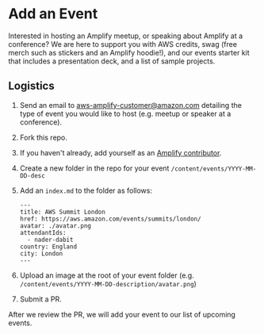 # Add an Event

Interested in hosting an Amplify meetup, or speaking about Amplify at a conference? We are here to support you with AWS credits, swag (free merch such as stickers and an Amplify hoodie!), and our events starter kit that includes a presentation deck, and a list of sample projects.

## Logistics

1. Send an email to aws-amplify-customer@amazon.com detailing the type of event you would like to host (e.g. meetup or speaker at a conference).
2. Fork this repo.
3. If you haven't already, add yourself as an [Amplify contributor](https://github.com/aws-amplify/community/tree/master/content/contributors).
4. Create a new folder in the repo for your event `/content/events/YYYY-MM-DD-desc`
5. Add an `index.md` to the folder as follows:

   ```
   ---
   title: AWS Summit London
   href: https://aws.amazon.com/events/summits/london/
   avatar: ./avatar.png
   attendantIds:
     - nader-dabit
   country: England
   city: London
   ---
   ```

6. Upload an image at the root of your event folder (e.g. `/content/events/YYYY-MM-DD-description/avatar.png`)

7. Submit a PR.

After we review the PR, we will add your event to our list of upcoming events.
